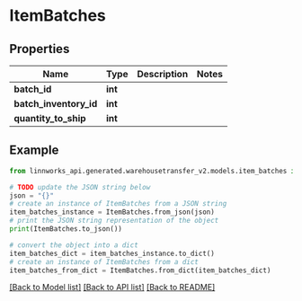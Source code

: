 # ItemBatches


## Properties

Name | Type | Description | Notes
------------ | ------------- | ------------- | -------------
**batch_id** | **int** |  | 
**batch_inventory_id** | **int** |  | 
**quantity_to_ship** | **int** |  | 

## Example

```python
from linnworks_api.generated.warehousetransfer_v2.models.item_batches import ItemBatches

# TODO update the JSON string below
json = "{}"
# create an instance of ItemBatches from a JSON string
item_batches_instance = ItemBatches.from_json(json)
# print the JSON string representation of the object
print(ItemBatches.to_json())

# convert the object into a dict
item_batches_dict = item_batches_instance.to_dict()
# create an instance of ItemBatches from a dict
item_batches_from_dict = ItemBatches.from_dict(item_batches_dict)
```
[[Back to Model list]](../README.md#documentation-for-models) [[Back to API list]](../README.md#documentation-for-api-endpoints) [[Back to README]](../README.md)


